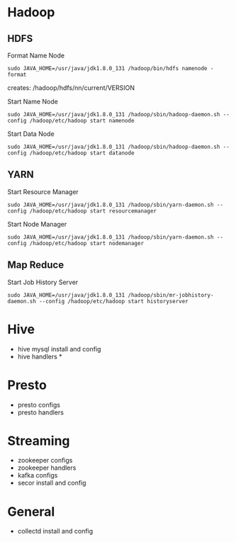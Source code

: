 # Hadoop

## HDFS
Format Name Node

```sudo JAVA_HOME=/usr/java/jdk1.8.0_131 /hadoop/bin/hdfs namenode -format```

creates: /hadoop/hdfs/nn/current/VERSION

Start Name Node

```sudo JAVA_HOME=/usr/java/jdk1.8.0_131 /hadoop/sbin/hadoop-daemon.sh --config /hadoop/etc/hadoop start namenode```

Start Data Node

```sudo JAVA_HOME=/usr/java/jdk1.8.0_131 /hadoop/sbin/hadoop-daemon.sh --config /hadoop/etc/hadoop start datanode```

## YARN
Start Resource Manager

```sudo JAVA_HOME=/usr/java/jdk1.8.0_131 /hadoop/sbin/yarn-daemon.sh --config /hadoop/etc/hadoop start resourcemanager```

Start Node Manager

```sudo JAVA_HOME=/usr/java/jdk1.8.0_131 /hadoop/sbin/yarn-daemon.sh --config /hadoop/etc/hadoop start nodemanager```

## Map Reduce

Start Job History Server

```sudo JAVA_HOME=/usr/java/jdk1.8.0_131 /hadoop/sbin/mr-jobhistory-daemon.sh --config /hadoop/etc/hadoop start historyserver  ```

# Hive
* hive mysql install and config
* hive handlers
  * 

# Presto
* presto configs
* presto handlers

# Streaming
* zookeeper configs
* zookeeper handlers
* kafka configs
* secor install and config

# General
* collectd install and config
